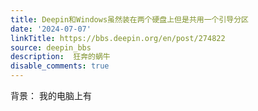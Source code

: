 ```yaml
---
title: Deepin和Windows虽然装在两个硬盘上但是共用一个引导分区
date: '2024-07-07'
linkTitle: https://bbs.deepin.org/en/post/274822
source: deepin_bbs
description:  狂奔的蜗牛 
disable_comments: true
---
```

背景： 我的电脑上有
